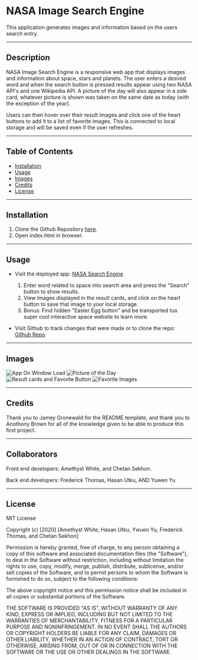 # NASA Image Search Engine

This application generates images and information based on the users search entry.

---

## Description

NASA Image Search Engine is a responsive web app that displays images and information about space, stars and planets. The user enters a desired word and when the search button is pressed results appear using two NASA API's and one Wikipedia API. A picture of the day will also appear in a side card, whatever picture is shown was taken on the same date as today (with the exception of the year).

Users can then hover over their result images and click one of the heart buttons to add it to a list of favorite images. This is connected to local storage and will be saved even if the user refreshes.




---

## Table of Contents

* [Installation](#Installation)
* [Usage](#Usage)
* [Images](#Images)
* [Credits](#Credits)
* [License](#License)

---

## Installation

1. Clone the Github Repository [here](https://github.com/Am-White/ProjectUno).
2. Open index.html in browser.

---

## Usage
* Visit the deployed app: [NASA Search Engine](https://am-white.github.io/ProjectUno/)
    1. Enter word related to space into search area and press the "Search" button to show results.
    2. View Images displayed in the result cards, and click on the heart button to save that image to your local storage.
    3. Bonus: Find hidden "Easter Egg button" and be transported toa super cool interactive space website to learn more.


* Visit Github to track changes that were made or to clone the repo: [Github Repo](https://github.com/Am-White/ProjectUno).



---

## Images

![App On Window Load]()
![Picture of the Day]()
![Result cards and Favorite Button]()
![Favorite Images]()



---

## Credits
Thank you to Jamey Gronewald for the README template, and thank you to Anothony Brown for all of the knowledge given to be able to produce this first project.

---

## Collaborators
Front end developers:
Amethyst White, and Chetan Sekhon.

Back end developers:
Frederick Thomas, Hasan Utku, AND Yuwen Yu

---

## License
MIT License

Copyright (c) [2020] [Amethyst White, Hasan Utku, Ywuen Yu, Frederick Thomas, and Chetan Sekhon]

Permission is hereby granted, free of charge, to any person obtaining a copy of this software and associated documentation files (the "Software"), to deal in the Software without restriction, including without limitation the rights to use, copy, modify, merge, publish, distribute, sublicense, and/or sell copies of the Software, and to permit persons to whom the Software is furnished to do so, subject to the following conditions:

The above copyright notice and this permission notice shall be included in all copies or substantial portions of the Software.

THE SOFTWARE IS PROVIDED "AS IS", WITHOUT WARRANTY OF ANY KIND, EXPRESS OR IMPLIED, INCLUDING BUT NOT LIMITED TO THE WARRANTIES OF MERCHANTABILITY, FITNESS FOR A PARTICULAR PURPOSE AND NONINFRINGEMENT. IN NO EVENT SHALL THE AUTHORS OR COPYRIGHT HOLDERS BE LIABLE FOR ANY CLAIM, DAMAGES OR OTHER LIABILITY, WHETHER IN AN ACTION OF CONTRACT, TORT OR OTHERWISE, ARISING FROM, OUT OF OR IN CONNECTION WITH THE SOFTWARE OR THE USE OR OTHER DEALINGS IN THE SOFTWARE.